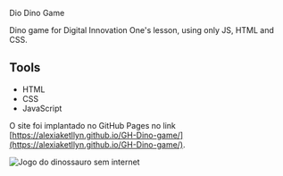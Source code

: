Dio Dino Game

Dino game for Digital Innovation One's lesson, using only JS, HTML and CSS.

## Tools

* HTML
* CSS
* JavaScript

O site foi implantado no GitHub Pages no link [https://alexiaketllyn.github.io/GH-Dino-game/](https://alexiaketllyn.github.io/GH-Dino-game/).

<img src="/github.com/alexiaketllyn/GH-Dino-game/blob/main/example.png?raw=trueGH-Dino-game/" alt="Jogo do dinossauro sem internet"/>
